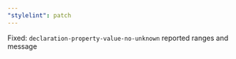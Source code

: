 ```yaml
---
"stylelint": patch
---
```


Fixed: `declaration-property-value-no-unknown` reported ranges and message
